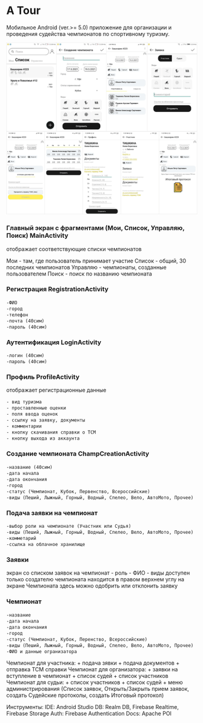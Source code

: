 # A Tour

Мобильное Android (ver.>= 5.0) приложение для организации и проведения судейства чемпионатов по спортивному туризму.

![one](screens/full.png)

### Главный экран с фрагментами (Мои, Список, Управляю, Поиск) MainActivity
отображает соответствующие списки чемпионатов

Мои - там, где пользователь принимает участие
Список - общий, 30 последних чемпионатов
Управляю - чемпионаты, созданные пользователем
Поиск - поиск по названию чемпионата


### Регистрация RegistrationActivity
	-ФИО
	-город
	-телефон
	-почта (40сим)
	-пароль (40сим)

### Аутентификация LoginActivity
	-логин (40сим)
	-пароль (40сим)

### Профиль ProfileActivity
отображает регистрационные данные 

	- вид туризма
	- проставленные оценки
	- поля ввода оценок
	- ссылку на заявку, документы
	- комментарии
	- кнопку скачивания справки о ТСМ
	- кнопку выхода из аккаунта

### Создание чемпионата ChampCreationActivity
	-название (40сим)
	-дата начала
	-дата окончания
	-город
	-статус (Чемпионат, Кубок, Первенство, Всероссийские)
	-виды (Пеший, Лыжный, Горный, Водный, Спелео, Вело, АвтоМото, Прочее)

### Подача заявки на чемпионат
	-выбор роли на чемпионате (Участник или Судья)
	-виды (Пеший, Лыжный, Горный, Водный, Спелео, Вело, АвтоМото, Прочее)
	-комметарий
	-ссылка на облачное хранилище

### Заявки
экран со списком заявок на чемпионат 
	- роль
	- ФИО
	- виды
доступен только создателю чемпионата
находится в правом верхнем углу на экране Чемпионата
здесь можно одобрить или отклонить заявку

### Чемпионат
	-название 
	-дата начала
	-дата окончания
	-город
	-статус (Чемпионат, Кубок, Перенство, Всероссийские)
	-виды (Пеший, Лыжный, Горный, Водный, Спелео, Вело, АвтоМото, Прочее)
	-ФИО и данные огранизатора

Чемпионат для участника:
	+ подача зявки
	+ подача документов
	+ отправка ТСМ справки
Чемпионат для организатора:
	+ заявки на вступление в чемпионат
	+ список судей
	+ список участников
Чемпионат для судьи:
	+ список участников
	+ список судей
	+ меню администрирования (Список заявок, Открыть/Закрыть прием заявок, создать Судейские протоколы, создать Итоговый протокол)


Инструменты:
IDE:	Android Studio
DB:		Realm DB, Firebase Realtime, Firebase Storage
Auth: 	Firebase Authentication
Docs:	Apache POI